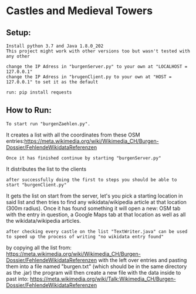 # Castles and Medieval Towers

## Setup:
```
Install python 3.7 and Java 1.8.0_202
This project might work with other versions too but wasn't tested with any other

change the IP Adress in "burgenServer.py" to your own at "LOCALHOST = 127.0.0.1"
change the IP Adress in "brugenClient.py to your own at "HOST = 127.0.0.1" to set it as the default

run: pip install requests
```

## How to Run:
```
To start run "burgenZaehlen.py". 
```
It creates a list with all the coordinates from these OSM entries:https://meta.wikimedia.org/wiki/Wikimedia_CH/Burgen-Dossier/FehlendeWikidataReferenzen
```
Once it has finished continue by starting "burgenServer.py"
```
It distributes the list to the clients
```
after successfully doing the first to steps you should be able to start "burgenClient.py" 
```
It gets the list on start from the server, let's you pick a starting location in said list and then tries to find any wikidata/wikipedia article at that location (300m radius).
Once it has found something it will open a new: OSM tab with the entry in question, a Google Maps tab at that location as well as all the wikidata/wikipedia articles.

```
after checking every castle on the list "TextWriter.java" can be used to speed up the process of writing "no wikidata entry found" 
```
by copying all the list from: https://meta.wikimedia.org/wiki/Wikimedia_CH/Burgen-Dossier/FehlendeWikidataReferenzen
with the left over entries and pasting them into a file named "burgen.txt" (which should be in the same directory as the .jar) 
the program will then create a new file with the data inside to past into: https://meta.wikimedia.org/wiki/Talk:Wikimedia_CH/Burgen-Dossier/FehlendeWikidataReferenzen
